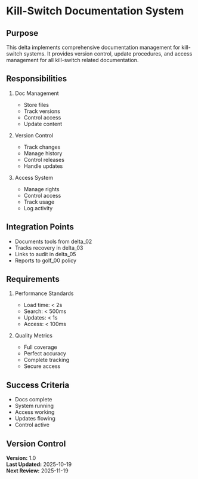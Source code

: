 # Kill-Switch Documentation System

## Purpose

This delta implements comprehensive documentation management for kill-switch systems. It provides version control, update procedures, and access management for all kill-switch related documentation.

## Responsibilities

1. Doc Management
   - Store files
   - Track versions
   - Control access
   - Update content

2. Version Control
   - Track changes
   - Manage history
   - Control releases
   - Handle updates

3. Access System
   - Manage rights
   - Control access
   - Track usage
   - Log activity

## Integration Points

- Documents tools from delta_02
- Tracks recovery in delta_03
- Links to audit in delta_05
- Reports to golf_00 policy

## Requirements

1. Performance Standards
   - Load time: < 2s
   - Search: < 500ms
   - Updates: < 1s
   - Access: < 100ms

2. Quality Metrics
   - Full coverage
   - Perfect accuracy
   - Complete tracking
   - Secure access

## Success Criteria

- Docs complete
- System running
- Access working
- Updates flowing
- Control active

## Version Control

**Version:** 1.0  
**Last Updated:** 2025-10-19  
**Next Review:** 2025-11-19